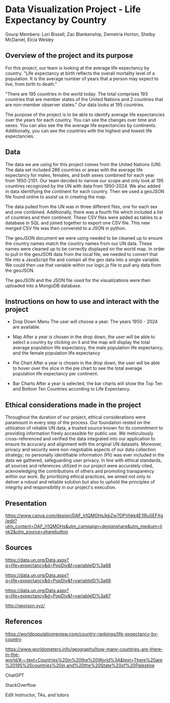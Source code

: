 # Data Visualization Project - Life Expectancy by Country

Gourp Members: Lori Bissell, Zac Blankenship, Demetria Horton, Shelby McDaniel, Elcia Wesley

## Overview of the project and its purpose
For this project, our team is looking at the average life expectancy by country. "Life expectancy at birth reflects the overall mortality level of a population. It is the average number of years that a person may expect to live, from birth to death."

"There are 195 countries in the world today. The total comprises 193 countries that are member states of the United Nations and 2 countries that are non-member observer states." Our data looks at 195 countries. 

The purpose of the project is to be able to identify average life expectancies over the years for each country. You can see the changes over time and sexes. You can also see the the average life expectancies by continents. Additionally, you can see the countries with the highest and lowest life expectancies. 

## Data
The data we are using for this project comes from the United Nations (UN). The data set included 286 countries or areas with the average life expectancy for males, females, and both sexes combined for each year from 1950-2101. Our team decided to narrow our scope and only look at 195 countires recognized by the UN with data from 1950-2024. We also added in data identifying the continent for each country. Then we used a geoJSON file found online to assist us in creating the map. 

The data pulled from the UN was in three different files, one for each sex and one combined. Additionally, there was a fourth file which included a list of countries and their continent. These CSV files were added as tables to a database in SQL and joined together to export one CSV file. This new merged CSV file was then converetd to a JSON in python. 

The geoJSON document we were using needed to be cleaned up to ensure the country names match the country names from our UN data. These names were cleaned up to be correctly displayed on the world map. In order to pull in the geoJSON data from the local file, we needed to convert that file into a JavaScript file and contain all the geo data into a single variable. We could then use that variable within our logic.js file to pull any data from the geoJSON.

The geoJSON and the JSON file used for the visualizations were then uploaded into a MongoDB database. 

## Instructions on how to use and interact with the project
- Drop Down Menu 
    The user will choose a year. The years 1950 - 2024 are available. 

- Map
    After a year is chosen in the drop down, the user will be able to select a country by clicking on it and the map will display the total average population life expectancy, the male population life expectancy,      and the female population life expectancy 

- Pie Chart
    After a year is chosen in the drop down, the user will be able to hover over the slice in the pie chart to see the total average population life expectancy per continent.  

- Bar Charts
    After a year is selected, the bar charts will show the Top Ten and Bottom Ten Countries according to Life Expectancy.

## Ethical considerations made in the project
Throughout the duration of our project, ethical considerations were paramount in every step of the process. Our foundation rested on the utilization of reliable UN data, a trusted source known for its commitment to providing information freely accessible for public use. We meticulously cross-referenced and verified the data integrated into our application to ensure its accuracy and alignment with the original UN datasets. Moreover, privacy and security were non-negotiable aspects of our data collection strategy; no personally identifiable information (PII) was ever included in the data we gathered, safeguarding user privacy. In line with ethical standards, all sources and references utilized in our project were accurately cited, acknowledging the contributions of others and promoting transparency within our work. By prioritizing ethical practices, we aimed not only to deliver a robust and reliable solution but also to uphold the principles of integrity and responsibility in our project's execution.

## Presentation
https://www.canva.com/design/DAF_h1QMOHs/kbZw7DPVhkk4E1IRu5EFXg/edit?utm_content=DAF_h1QMOHs&utm_campaign=designshare&utm_medium=link2&utm_source=sharebutton

## Sources
https://data.un.org/Data.aspx?q=life+expectancy&d=PopDiv&f=variableID%3a68

https://data.un.org/Data.aspx?q=life+expectancy&d=PopDiv&f=variableID%3a66

https://data.un.org/Data.aspx?q=life+expectancy&d=PopDiv&f=variableID%3a67

http://geojson.xyz/


## References

https://worldpopulationreview.com/country-rankings/life-expectancy-by-country

https://www.worldometers.info/geography/how-many-countries-are-there-in-the-world/#:~:text=Countries%20in%20the%20World%3A&text=There%20are%20195%20countries%20in,and%20the%20State%20of%20Palestine

ChatGPT

StackOverflow

EdX Instructor, TAs, and tutors

